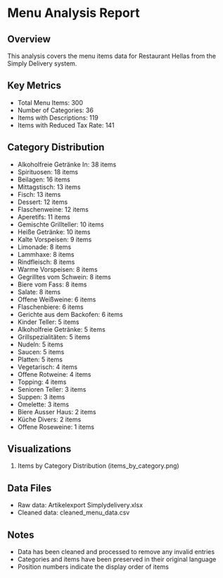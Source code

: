 # Menu Analysis Report

## Overview
This analysis covers the menu items data for Restaurant Hellas from the Simply Delivery system.

## Key Metrics
- Total Menu Items: 300
- Number of Categories: 36
- Items with Descriptions: 119
- Items with Reduced Tax Rate: 141

## Category Distribution
- Alkoholfreie Getränke In: 38 items
- Spirituosen: 18 items
- Beilagen: 16 items
- Mittagstisch: 13 items
- Fisch: 13 items
- Dessert: 12 items
- Flaschenweine: 12 items
- Aperetifs: 11 items
- Gemischte Grillteller: 10 items
- Heiße Getränke: 10 items
- Kalte Vorspeisen: 9 items
- Limonade: 8 items
- Lammhaxe: 8 items
- Rindfleisch: 8 items
- Warme Vorspeisen: 8 items
- Gegrilltes vom Schwein: 8 items
- Biere vom Fass: 8 items
- Salate: 8 items
- Offene Weißweine: 6 items
- Flaschenbiere: 6 items
- Gerichte aus dem Backofen: 6 items
- Kinder Teller: 5 items
- Alkoholfreie Getränke: 5 items
- Grillspezialitäten: 5 items
- Nudeln: 5 items
- Saucen: 5 items
- Platten: 5 items
- Vegetarisch: 4 items
- Offene Rotweine: 4 items
- Topping: 4 items
- Senioren Teller: 3 items
- Suppen: 3 items
- Omelette: 3 items
- Biere Ausser Haus: 2 items
- Küche Divers: 2 items
- Offene Roseweine: 1 items

## Visualizations
1. Items by Category Distribution (items_by_category.png)

## Data Files
- Raw data: Artikelexport Simplydelivery.xlsx
- Cleaned data: cleaned_menu_data.csv

## Notes
- Data has been cleaned and processed to remove any invalid entries
- Categories and items have been preserved in their original language
- Position numbers indicate the display order of items
